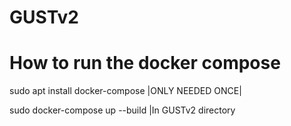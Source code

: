 # GUSTv2
<h1> How to run the docker compose </h1>
<p> sudo apt install docker-compose |ONLY NEEDED ONCE|</p>
<p> sudo docker-compose up --build |In GUSTv2 directory
</p>